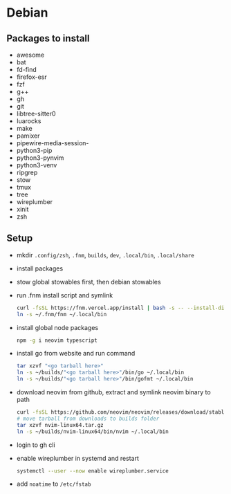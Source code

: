 # Debian

## Packages to install

- awesome
- bat
- fd-find
- firefox-esr
- fzf
- g++
- gh
- git
- libtree-sitter0
- luarocks
- make
- pamixer
- pipewire-media-session-
- python3-pip
- python3-pynvim
- python3-venv
- ripgrep
- stow
- tmux
- tree
- wireplumber
- xinit
- zsh

## Setup

- mkdir `.config/zsh`, `.fnm`, `builds`, `dev`, `.local/bin`, `.local/share`

- install packages

- stow global stowables first, then debian stowables

- run .fnm install script and symlink

  ```bash
  curl -fsSL https://fnm.vercel.app/install | bash -s -- --install-dir "./.fnm" --skip-shell
  ln -s ~/.fnm/fnm ~/.local/bin
  ```

- install global node packages

  ```bash
  npm -g i neovim typescript
  ```

- install go from website and run command

  ```bash
  tar xzvf "<go tarball here>"
  ln -s ~/builds/"<go tarball here>"/bin/go ~/.local/bin
  ln -s ~/builds/"<go tarball here>"/bin/gofmt ~/.local/bin
  ```

- download neovim from github, extract and symlink neovim binary to path

  ```bash
  curl -fsSL https://github.com/neovim/neovim/releases/download/stable/nvim-linux64.tar.gz
  # move tarball from downloads to builds folder
  tar xzvf nvim-linux64.tar.gz
  ln -s ~/builds/nvim-linux64/bin/nvim ~/.local/bin
  ```

- login to gh cli

- enable wireplumber in systemd and restart

  ```bash
  systemctl --user --now enable wireplumber.service
  ```

- add `noatime` to `/etc/fstab`
